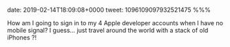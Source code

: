 date: 2019-02-14T18:09:08+0000
tweet: 1096109097932521475
%%%

How am I going to sign in to my 4 Apple developer accounts when I have no mobile signal? I guess… just travel around the world with a stack of old iPhones ?!
